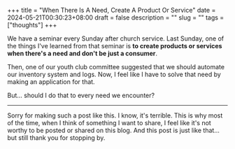+++
title = "When There Is A Need, Create A Product Or Service"
date = 2024-05-21T00:30:23+08:00
draft = false
description = ""
slug = ""
tags = ["thoughts"]
+++

We have a seminar every Sunday after church service. Last Sunday, one of the things I've learned from that seminar is **to create products or services when there's a need and don't be just a consumer**.

Then, one of our youth club committee suggested that we should automate our inventory system and logs. Now, I feel like I have to solve that need by making an application for that.

But... should I do that to every need we encounter?

___

Sorry for making such a post like this. I know, it's terrible. This is why most of the time, when I think of something I want to share, I feel like it's not worthy to be posted or shared on this blog. And this post is just like that... but still thank you for stopping by.
